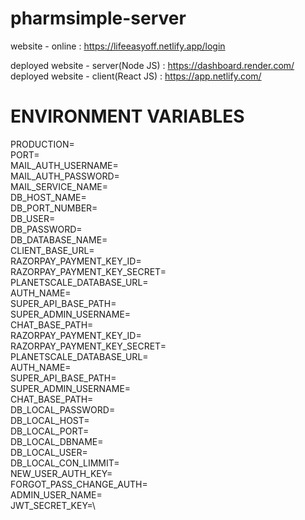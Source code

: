 # pharmsimple-server

website - online : https://lifeeasyoff.netlify.app/login

deployed website - server(Node JS)  : https://dashboard.render.com/
deployed website - client(React JS) : https://app.netlify.com/


# ENVIRONMENT VARIABLES

PRODUCTION=\
PORT=\
MAIL_AUTH_USERNAME=\
MAIL_AUTH_PASSWORD=\
MAIL_SERVICE_NAME=\
DB_HOST_NAME=\
DB_PORT_NUMBER=\
DB_USER=\
DB_PASSWORD=\
DB_DATABASE_NAME=\
CLIENT_BASE_URL=\
RAZORPAY_PAYMENT_KEY_ID=\
RAZORPAY_PAYMENT_KEY_SECRET=\
PLANETSCALE_DATABASE_URL=\
AUTH_NAME=\
SUPER_API_BASE_PATH=\
SUPER_ADMIN_USERNAME=\
CHAT_BASE_PATH=\
RAZORPAY_PAYMENT_KEY_ID=\
RAZORPAY_PAYMENT_KEY_SECRET=\
PLANETSCALE_DATABASE_URL=\
AUTH_NAME=\
SUPER_API_BASE_PATH=\
SUPER_ADMIN_USERNAME=\
CHAT_BASE_PATH=\
DB_LOCAL_PASSWORD=\
DB_LOCAL_HOST=\
DB_LOCAL_PORT=\
DB_LOCAL_DBNAME=\
DB_LOCAL_USER=\
DB_LOCAL_CON_LIMMIT=\
NEW_USER_AUTH_KEY=\
FORGOT_PASS_CHANGE_AUTH=\
ADMIN_USER_NAME=\
JWT_SECRET_KEY=\
